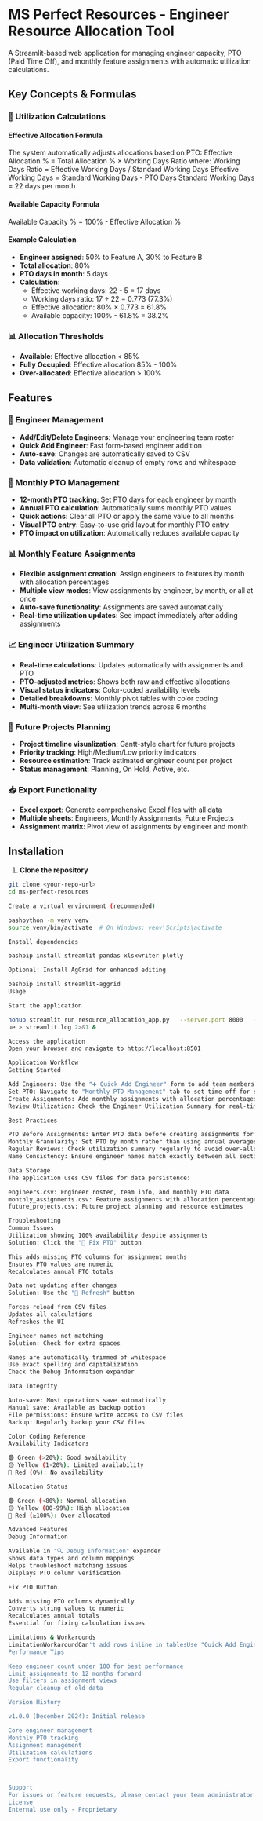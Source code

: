 # MS Perfect Resources - Engineer Resource Allocation Tool

A Streamlit-based web application for managing engineer capacity, PTO (Paid Time Off), and monthly feature assignments with automatic utilization calculations.

## Key Concepts & Formulas

### 🧮 Utilization Calculations

#### Effective Allocation Formula
The system automatically adjusts allocations based on PTO:
Effective Allocation % = Total Allocation % × Working Days Ratio
where:
Working Days Ratio = Effective Working Days / Standard Working Days
Effective Working Days = Standard Working Days - PTO Days
Standard Working Days = 22 days per month

#### Available Capacity Formula
Available Capacity % = 100% - Effective Allocation %

#### Example Calculation
- **Engineer assigned**: 50% to Feature A, 30% to Feature B
- **Total allocation**: 80%
- **PTO days in month**: 5 days
- **Calculation**:
  - Effective working days: 22 - 5 = 17 days
  - Working days ratio: 17 ÷ 22 = 0.773 (77.3%)
  - Effective allocation: 80% × 0.773 = 61.8%
  - Available capacity: 100% - 61.8% = 38.2%

### 📊 Allocation Thresholds
- **Available**: Effective allocation < 85%
- **Fully Occupied**: Effective allocation 85% - 100%
- **Over-allocated**: Effective allocation > 100%

## Features

### 👥 Engineer Management
- **Add/Edit/Delete Engineers**: Manage your engineering team roster
- **Quick Add Engineer**: Fast form-based engineer addition
- **Auto-save**: Changes are automatically saved to CSV
- **Data validation**: Automatic cleanup of empty rows and whitespace

### 📅 Monthly PTO Management
- **12-month PTO tracking**: Set PTO days for each engineer by month
- **Annual PTO calculation**: Automatically sums monthly PTO values
- **Quick actions**: Clear all PTO or apply the same value to all months
- **Visual PTO entry**: Easy-to-use grid layout for monthly PTO entry
- **PTO impact on utilization**: Automatically reduces available capacity

### 📊 Monthly Feature Assignments
- **Flexible assignment creation**: Assign engineers to features by month with allocation percentages
- **Multiple view modes**: View assignments by engineer, by month, or all at once
- **Auto-save functionality**: Assignments are saved automatically
- **Real-time utilization updates**: See impact immediately after adding assignments

### 📈 Engineer Utilization Summary
- **Real-time calculations**: Updates automatically with assignments and PTO
- **PTO-adjusted metrics**: Shows both raw and effective allocations
- **Visual status indicators**: Color-coded availability levels
- **Detailed breakdowns**: Monthly pivot tables with color coding
- **Multi-month view**: See utilization trends across 6 months

### 🚀 Future Projects Planning
- **Project timeline visualization**: Gantt-style chart for future projects
- **Priority tracking**: High/Medium/Low priority indicators
- **Resource estimation**: Track estimated engineer count per project
- **Status management**: Planning, On Hold, Active, etc.

### 📥 Export Functionality
- **Excel export**: Generate comprehensive Excel files with all data
- **Multiple sheets**: Engineers, Monthly Assignments, Future Projects
- **Assignment matrix**: Pivot view of assignments by engineer and month

## Installation

1. **Clone the repository**
```bash
git clone <your-repo-url>
cd ms-perfect-resources

Create a virtual environment (recommended)

bashpython -m venv venv
source venv/bin/activate  # On Windows: venv\Scripts\activate

Install dependencies

bashpip install streamlit pandas xlsxwriter plotly

Optional: Install AgGrid for enhanced editing

bashpip install streamlit-aggrid
Usage

Start the application

nohup streamlit run resource_allocation_app.py   --server.port 8000   --server.enableCORS false   --server.enableXsrfProtection false   --server.enableWebsocketCompression tr
ue > streamlit.log 2>&1 &

Access the application
Open your browser and navigate to http://localhost:8501

Application Workflow
Getting Started

Add Engineers: Use the "➕ Quick Add Engineer" form to add team members
Set PTO: Navigate to "Monthly PTO Management" tab to set time off for specific months
Create Assignments: Add monthly assignments with allocation percentages
Review Utilization: Check the Engineer Utilization Summary for real-time availability

Best Practices

PTO Before Assignments: Enter PTO data before creating assignments for accurate calculations
Monthly Granularity: Set PTO by month rather than using annual averages
Regular Reviews: Check utilization summary regularly to avoid over-allocation
Name Consistency: Ensure engineer names match exactly between all sections

Data Storage
The application uses CSV files for data persistence:

engineers.csv: Engineer roster, team info, and monthly PTO data
monthly_assignments.csv: Feature assignments with allocation percentages
future_projects.csv: Future project planning and resource estimates

Troubleshooting
Common Issues
Utilization showing 100% availability despite assignments
Solution: Click the "🔧 Fix PTO" button

This adds missing PTO columns for assignment months
Ensures PTO values are numeric
Recalculates annual PTO totals

Data not updating after changes
Solution: Use the "🔄 Refresh" button

Forces reload from CSV files
Updates all calculations
Refreshes the UI

Engineer names not matching
Solution: Check for extra spaces

Names are automatically trimmed of whitespace
Use exact spelling and capitalization
Check the Debug Information expander

Data Integrity

Auto-save: Most operations save automatically
Manual save: Available as backup option
File permissions: Ensure write access to CSV files
Backup: Regularly backup your CSV files

Color Coding Reference
Availability Indicators

🟢 Green (>20%): Good availability
🟡 Yellow (1-20%): Limited availability
🔴 Red (0%): No availability

Allocation Status

🟢 Green (<80%): Normal allocation
🟡 Yellow (80-99%): High allocation
🔴 Red (≥100%): Over-allocated

Advanced Features
Debug Information

Available in "🔍 Debug Information" expander
Shows data types and column mappings
Helps troubleshoot matching issues
Displays PTO column verification

Fix PTO Button

Adds missing PTO columns dynamically
Converts string values to numeric
Recalculates annual totals
Essential for fixing calculation issues

Limitations & Workarounds
LimitationWorkaroundCan't add rows inline in tablesUse "Quick Add Engineer" formExcel export data onlyNo formulas in exportMonthly PTO columns must existUse "Fix PTO" buttonName matching is exactCheck Debug Information
Performance Tips

Keep engineer count under 100 for best performance
Limit assignments to 12 months forward
Use filters in assignment views
Regular cleanup of old data

Version History

v1.0.0 (December 2024): Initial release

Core engineer management
Monthly PTO tracking
Assignment management
Utilization calculations
Export functionality



Support
For issues or feature requests, please contact your team administrator or submit through internal channels.
License
Internal use only - Proprietary
